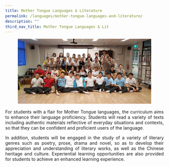 ```yaml
---
title: Mother Tongue Languages & Literature
permalink: /languages/mother-tongue-languages-and-literature/
description: ""
third_nav_title: Mother Tongue Languages & Lit
---
```



<figure>
<img src="/images/JPJC%20Experience/Curriculum/Languages/MTLL/Pic_1.png">
</figure>
<div align=justify>
<p>
For students with a flair for Mother Tongue languages, the curriculum aims to enhance their language proficiency. Students will read a variety of texts including authentic materials reflective of everyday situations and contexts, so that they can be confident and proficient users of the language.</p>

<p>
In addition, students will be engaged in the study of a variety of literary genres such as poetry, prose, drama and novel, so as to develop their appreciation and understanding of literary works, as well as the Chinese heritage and culture. Experiential learning opportunities are also provided for students to achieve an enhanced learning experience.</p>